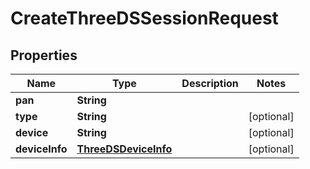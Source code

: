

# CreateThreeDSSessionRequest


## Properties

| Name | Type | Description | Notes |
|------------ | ------------- | ------------- | -------------|
|**pan** | **String** |  |  |
|**type** | **String** |  |  [optional] |
|**device** | **String** |  |  [optional] |
|**deviceInfo** | [**ThreeDSDeviceInfo**](ThreeDSDeviceInfo.md) |  |  [optional] |



